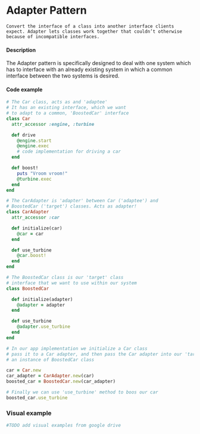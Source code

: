 # Adapter Pattern

``Convert the interface of a class into another interface clients expect. Adapter lets classes work together that couldn’t otherwise because of incompatible interfaces.``

#### Description

The Adapter pattern is specifically designed to deal with one system which has to interface with an already existing system in which a common interface between the two systems is desired.

#### Code example
```ruby
# The Car class, acts as and 'adaptee'
# It has an existing interface, which we want
# to adapt to a common, 'BoostedCar' interface
class Car
  attr_accessor :engine, :turbine

  def drive
    @engine.start
    @engine.exec
    # code implementation for driving a car
  end

  def boost!
    puts "Vroom vroom!"
    @turbine.exec
  end
end

# The CarAdapter is 'adapter' between Car ('adaptee') and
# BoostedCar ('target') classes. Acts as adapter!
class CarAdapter
  attr_accessor :car

  def initialize(car)
    @car = car
  end

  def use_turbine
    @car.boost!
  end
end

# The BoostedCar class is our 'target' class
# interface that we want to use within our system
class BoostedCar

  def initialize(adapter)
    @adapter = adapter
  end

  def use_turbine
    @adapter.use_turbine
  end
end

# In our app implementation we initialize a Car class
# pass it to a Car adapter, and then pass the Car adapter into our 'target'
# an instance of BoostedCar class

car = Car.new
car_adapter = CarAdapter.new(car)
boosted_car = BoostedCar.new(car_adapter)

# Finally we can use 'use_turbine' method to boos our car
boosted_car.use_turbine

```

### Visual example

```ruby
#TODO add visual examples from google drive
```
